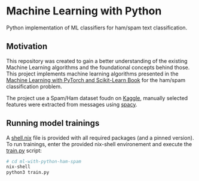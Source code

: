 # Machine Learning with Python 

Python implementation of ML classifiers for ham/spam text classification.

## Motivation

This repository was created to gain a better understanding of the existing Machine Learning algorithms and the foundational concepts behind those. This project implements machine learning algorithms presented in the [Machine Learning with PyTorch and Scikit-Learn Book](https://sebastianraschka.com/blog/2022/ml-pytorch-book.html) for the ham/spam classification problem.

The project use a Spam/Ham dataset foudn on [Kaggle](https://www.kaggle.com/datasets/bagavathypriya/spam-ham-dataset), manually selected features were extracted from messages using [spacy](https://spacy.io/).


## Running model trainings

A [shell.nix](shell.nix) file is provided with all required packages (and a pinned version). To run trainings, enter the provided nix-shell environement and execute the [train.py](train.py) script:

```bash 
# cd ml-with-python-ham-spam
nix-shell 
python3 train.py
```


